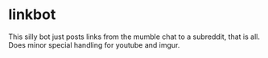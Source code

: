 # linkbot
This silly bot just posts links from the mumble chat to a subreddit, that is all.  Does minor special handling for youtube and imgur.
